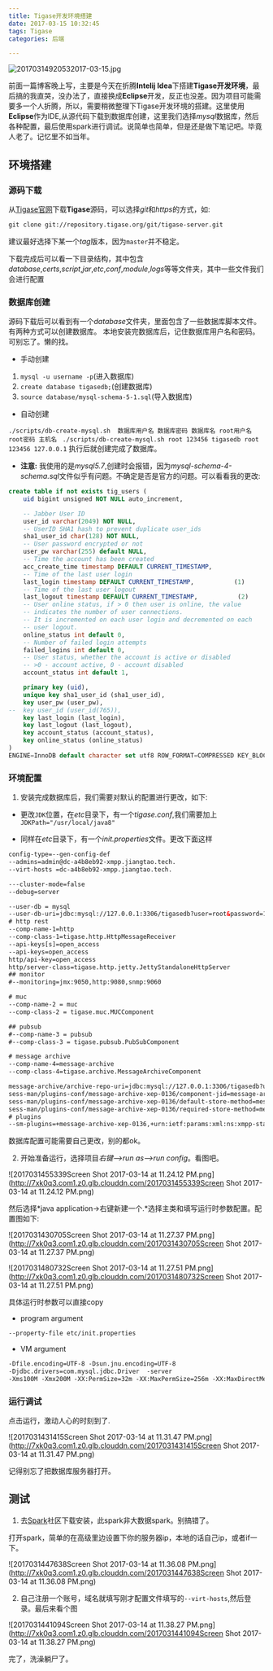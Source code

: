 ```yaml
---
title: Tigase开发环境搭建
date: 2017-03-15 10:32:45
tags: Tigase
categories: 后端

---
```


![20170314920532017-03-15.jpg](http://7xk0q3.com1.z0.glb.clouddn.com/20170314920532017-03-15.jpg)

前面一篇博客晚上写，主要是今天在折腾**Intelij Idea**下搭建**Tigase开发环境**，最后搞的我直哭，没办法了，直接换成**Eclipse**开发，反正也没差。因为项目可能需要多一个人折腾，所以，需要稍微整理下Tigase开发环境的搭建。这里使用**Eclipse**作为IDE,从源代码下载到数据库创建，这里我们选择*mysql*数据库，然后各种配置，最后使用spark进行调试。说简单也简单，但是还是做下笔记吧。毕竟人老了。记忆里不如当年。

<!--more-->

## 环境搭建

### 源码下载

从[Tigase官网](https://projects.tigase.org/projects/tigase-server/repository/revisions/master/show/server)下载**Tigase**源码，可以选择*git*和*https*的方式，如:

```xml
git clone git://repository.tigase.org/git/tigase-server.git
```

 建议最好选择下某一个*tag*版本，因为`master`并不稳定。

下载完成后可以看一下目录结构，其中包含*database*,*certs*,*script*,*jar*,*etc*,*conf*,*module*,*logs*等等文件夹，其中一些文件我们会进行配置

### 数据库创建

源码下载后可以看到有一个*database*文件夹，里面包含了一些数据库脚本文件。有两种方式可以创建数据库。
本地安装完数据库后，记住数据库用户名和密码。可别忘了。懒的找。

- 手动创建

1. `mysql -u username -p`(进入数据库)
2. `create database tigasedb;`(创建数据库)
3. `source database/mysql-schema-5-1.sql`(导入数据库)

- 自动创建

`./scripts/db-create-mysql.sh  数据库用户名 数据库密码 数据库名 root用户名 root密码 主机名 `
`./scripts/db-create-mysql.sh root 123456 tigasedb root 123456 127.0.0.1`
执行后就创建完成了数据库。



- **注意:** 我使用的是*mysql5.7*,创建时会报错，因为*mysql-schema-4-schema.sql*文件似乎有问题。不确定是否是官方的问题。可以看看我的更改:

```sql
create table if not exists tig_users (
	uid bigint unsigned NOT NULL auto_increment,

	-- Jabber User ID
	user_id varchar(2049) NOT NULL,
	-- UserID SHA1 hash to prevent duplicate user_ids
	sha1_user_id char(128) NOT NULL,
	-- User password encrypted or not
	user_pw varchar(255) default NULL,
	-- Time the account has been created
	acc_create_time timestamp DEFAULT CURRENT_TIMESTAMP,
	-- Time of the last user login
	last_login timestamp DEFAULT CURRENT_TIMESTAMP,           (1)
	-- Time of the last user logout
	last_logout timestamp DEFAULT CURRENT_TIMESTAMP,           (2)
	-- User online status, if > 0 then user is online, the value
	-- indicates the number of user connections.
	-- It is incremented on each user login and decremented on each
	-- user logout.
	online_status int default 0,
	-- Number of failed login attempts
	failed_logins int default 0,
	-- User status, whether the account is active or disabled
	-- >0 - account active, 0 - account disabled
	account_status int default 1,

	primary key (uid),
	unique key sha1_user_id (sha1_user_id),
	key user_pw (user_pw),
--	key user_id (user_id(765)),
	key last_login (last_login),
	key last_logout (last_logout),
	key account_status (account_status),
	key online_status (online_status)
)
ENGINE=InnoDB default character set utf8 ROW_FORMAT=COMPRESSED KEY_BLOCK_SIZE=8;
```

### 环境配置

1.  安装完成数据库后，我们需要对默认的配置进行更改，如下:

- 更改`JDK`位置，在*etc*目录下，有一个*tigase.conf*,我们需要加上`JDKPath="/usr/local/java8"`

- 同样在*etc*目录下，有一个*init.properties*文件。更改下面这样

```xml
config-type=--gen-config-def
--admins=admin@dc-a4b8eb92-xmpp.jiangtao.tech.
--virt-hosts =dc-a4b8eb92-xmpp.jiangtao.tech.

---cluster-mode=false
--debug=server

--user-db = mysql  
--user-db-uri=jdbc:mysql://127.0.0.1:3306/tigasedb?user=root&password=123456
# http rest
--comp-name-1=http
--comp-class-1=tigase.http.HttpMessageReceiver
--api-keys[s]=open_access
--api-keys=open_access
http/api-key=open_access
http/server-class=tigase.http.jetty.JettyStandaloneHttpServer
## monitor 
#--monitoring=jmx:9050,http:9080,snmp:9060

# muc
--comp-name-2 = muc
--comp-class-2 = tigase.muc.MUCComponent

## pubsub 
#--comp-name-3 = pubsub
#--comp-class-3 = tigase.pubsub.PubSubComponent

# message archive
--comp-name-4=message-archive
--comp-class-4=tigase.archive.MessageArchiveComponent

message-archive/archive-repo-uri=jdbc:mysql://127.0.0.1:3306/tigasedb?user=root&password=123456
sess-man/plugins-conf/message-archive-xep-0136/component-jid=message-archive@dc-a4b8eb92-xmpp.jiangtao.tech.
sess-man/plugins-conf/message-archive-xep-0136/default-store-method=message
sess-man/plugins-conf/message-archive-xep-0136/required-store-method=message
# plugins
--sm-plugins=+message-archive-xep-0136,+urn:ietf:params:xml:ns:xmpp-stanzas,+urn:ietf:params:xml:ns:xmpp-sasl
```
数据库配置可能需要自己更改，别的都ok。

2. 开始准备运行，选择项目*右键-->run as—>run config*。看图吧。

![2017031455339Screen Shot 2017-03-14 at 11.24.12 PM.png](http://7xk0q3.com1.z0.glb.clouddn.com/2017031455339Screen Shot 2017-03-14 at 11.24.12 PM.png)

然后选择*java application->右键新建一个.*选择主类和填写运行时参数配置。配置图如下:

![2017031430705Screen Shot 2017-03-14 at 11.27.37 PM.png](http://7xk0q3.com1.z0.glb.clouddn.com/2017031430705Screen Shot 2017-03-14 at 11.27.37 PM.png)

![2017031480732Screen Shot 2017-03-14 at 11.27.51 PM.png](http://7xk0q3.com1.z0.glb.clouddn.com/2017031480732Screen Shot 2017-03-14 at 11.27.51 PM.png)

具体运行时参数可以直接copy

- program argument

```xml
--property-file etc/init.properties
```

- VM argument

```xml
-Dfile.encoding=UTF-8 -Dsun.jnu.encoding=UTF-8     
-Djdbc.drivers=com.mysql.jdbc.Driver  -server 
-Xms100M -Xmx200M -XX:PermSize=32m -XX:MaxPermSize=256m -XX:MaxDirectMemorySize=128m
```

### 运行调试

点击运行，激动人心的时刻到了.

![2017031431415Screen Shot 2017-03-14 at 11.31.47 PM.png](http://7xk0q3.com1.z0.glb.clouddn.com/2017031431415Screen Shot 2017-03-14 at 11.31.47 PM.png)

记得别忘了把数据库服务器打开。

## 测试

1. 去[Spark](https://www.igniterealtime.org/projects/spark/)社区下载安装，此spark非大数据spark。别搞错了。

打开spark，简单的在高级里边设置下你的服务器ip，本地的话自己ip，或者if一下。

![2017031447638Screen Shot 2017-03-14 at 11.36.08 PM.png](http://7xk0q3.com1.z0.glb.clouddn.com/2017031447638Screen Shot 2017-03-14 at 11.36.08 PM.png)

2. 自己注册一个账号，域名就填写刚才配置文件填写的`--virt-hosts`,然后登录。最后来看个图

![2017031441094Screen Shot 2017-03-14 at 11.38.27 PM.png](http://7xk0q3.com1.z0.glb.clouddn.com/2017031441094Screen Shot 2017-03-14 at 11.38.27 PM.png)

完了，洗澡躺尸了。